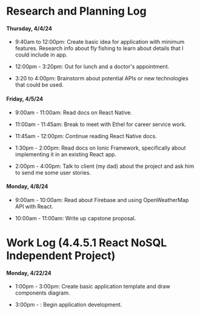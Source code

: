 # Research and Planning Log

#### Thursday, 4/4/24

* 9:40am to 12:00pm: Create basic idea for application with minimum features. Research info about fly fishing to learn about details that I could include in app.

* 12:00pm - 3:20pm: Out for lunch and a doctor's appointment.

* 3:20 to 4:00pm: Brainstorm about potential APIs or new technologies that could be used.

#### Friday, 4/5/24

* 9:00am - 11:00am: Read docs on React Native.

* 11:00am - 11:45am: Break to meet with Ethel for career service work.

* 11:45am - 12:00pm: Continue reading React Native docs.

* 1:30pm - 2:00pm: Read docs on Ionic Framework, specifically about implementing it in an existing React app.

* 2:00pm - 4:00pm: Talk to client (my dad) about the project and ask him to send me some user stories.

#### Monday, 4/8/24

* 9:00am - 10:00am: Read about Firebase and using OpenWeatherMap API with React.

* 10:00am - 11:00am: Write up capstone proposal.

# Work Log (4.4.5.1 React NoSQL Independent Project)

#### Monday, 4/22/24

* 1:00pm - 3:00pm: Create basic application template and draw components diagram.

* 3:00pm - : Begin application development.